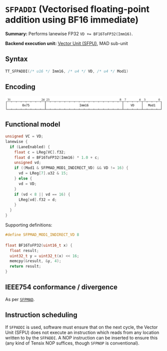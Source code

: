 # `SFPADDI` (Vectorised floating-point addition using BF16 immediate)

**Summary:** Performs lanewise FP32 `VD += BF16ToFP32(Imm16)`.

**Backend execution unit:** [Vector Unit (SFPU)](VectorUnit.md), MAD sub-unit

## Syntax

```c
TT_SFPADDI(/* u16 */ Imm16, /* u4 */ VD, /* u4 */ Mod1)
```

## Encoding

![](../../../Diagrams/Out/Bits32_SFPADDI.svg)

## Functional model

```c
unsigned VC = VD;
lanewise {
  if (LaneEnabled) {
    float c = LReg[VC].f32;
    float d = BF16ToFP32(Imm16) * 1.0 + c;
    unsigned vd;
    if ((Mod1 & SFPMAD_MOD1_INDIRECT_VD) && VD != 16) {
      vd = LReg[7].u32 & 15;
    } else {
      vd = VD;
    }
    if (vd < 8 || vd == 16) {
      LReg[vd].f32 = d;
    }
  }
}
```

Supporting definitions:

```c
#define SFPMAD_MOD1_INDIRECT_VD 8

float BF16ToFP32(uint16_t x) {
  float result;
  uint32_t y = uint32_t(x) << 16;
  memcpy(&result, &y, 4);
  return result;
}
```

## IEEE754 conformance / divergence

As per [`SFPMAD`](SFPMAD.md#ieee754-conformance--divergence).

## Instruction scheduling

If `SFPADDI` is used, software must ensure that on the next cycle, the Vector Unit (SFPU) does not execute an instruction which reads from any location written to by the `SFPADDI`. A NOP instruction can be inserted to ensure this (any kind of Tensix NOP suffices, though `SFPNOP` is conventional).
